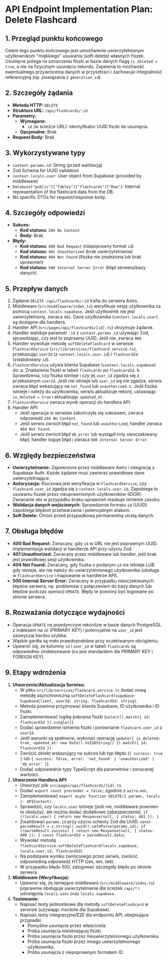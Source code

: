 # API Endpoint Implementation Plan: Delete Flashcard

## 1. Przegląd punktu końcowego
Celem tego punktu końcowego jest umożliwienie uwierzytelnionym użytkownikom "miękkiego" usuwania (soft-delete) własnych fiszek. Usunięcie polega na oznaczeniu fiszki w bazie danych flagą `is_deleted = true`, a nie na fizycznym usunięciu rekordu. Zapewnia to możliwość ewentualnego przywrócenia danych w przyszłości i zachowuje integralność referencyjną (np. powiązania z `generation_id`).

## 2. Szczegóły żądania
- **Metoda HTTP:** `DELETE`
- **Struktura URL:** `/api/flashcards/:id`
- **Parametry:**
  - **Wymagane:**
    - `id` (w ścieżce URL): Identyfikator UUID fiszki do usunięcia.
  - **Opcjonalne:** Brak
- **Request Body:** Brak

## 3. Wykorzystywane typy
- `context.params.id`: String (przed walidacją)
- Zod Schema for UUID validation
- `context.locals.user`: User object from Supabase (provided by middleware)
- `Database["public"]["Tables"]["flashcards"]["Row"]`: Internal representation of the flashcard data from the DB.
- No specific DTOs for request/response body.

## 4. Szczegóły odpowiedzi
- **Sukces:**
  - **Kod statusu:** `204 No Content`
  - **Body:** Brak
- **Błędy:**
  - **Kod statusu:** `400 Bad Request` (niepoprawny format `id`)
  - **Kod statusu:** `401 Unauthorized` (brak uwierzytelnienia)
  - **Kod statusu:** `404 Not Found` (fiszka nie znaleziona lub brak uprawnień)
  - **Kod statusu:** `500 Internal Server Error` (błąd serwera/bazy danych)

## 5. Przepływ danych
1.  Żądanie `DELETE /api/flashcards/:id` trafia do serwera Astro.
2.  Middleware (`src/middleware/index.ts`) weryfikuje sesję użytkownika za pomocą `context.locals.supabase`. Jeśli użytkownik nie jest uwierzytelniony, zwraca `401`. Dane użytkownika (`context.locals.user`) są dostępne dla handlera.
3.  Handler API (`src/pages/api/flashcards/[id].ts`) otrzymuje żądanie.
4.  Handler waliduje parametr `:id` z `context.params.id` używając Zod, sprawdzając, czy jest to poprawny UUID. Jeśli nie, zwraca `400`.
5.  Handler wywołuje metodę `softDeleteFlashcard` w serwisie `FlashcardService` (`src/lib/services/flashcard.service.ts`), przekazując `userId` (z `context.locals.user.id`) i `flashcardId` (zwalidowany `id`).
6.  `FlashcardService` używa klienta Supabase (`context.locals.supabase`) do:
    a.  Znalezienia fiszki w tabeli `flashcards` po `flashcardId`.
    b.  Sprawdzenia, czy fiszka istnieje i czy jej `user_id` zgadza się z przekazanym `userId`. Jeśli nie istnieje lub `user_id` się nie zgadza, serwis zwraca błąd wskazujący na `not_found` lub `unauthorized`.
    c.  Jeśli fiszka istnieje i należy do użytkownika, serwis aktualizuje rekord, ustawiając `is_deleted = true` i aktualizując `updated_at`.
7.  `FlashcardService` zwraca wynik operacji do handlera API.
8.  Handler API:
    - Jeśli operacja w serwisie zakończyła się sukcesem, zwraca odpowiedź `204 No Content`.
    - Jeśli serwis zwrócił błąd `not_found` lub `unauthorized`, handler zwraca `404 Not Found`.
    - Jeśli serwis zwrócił błąd `db_error` lub wystąpił inny nieoczekiwany błąd, handler loguje błąd i zwraca `500 Internal Server Error`.

## 6. Względy bezpieczeństwa
- **Uwierzytelnianie:** Zapewnione przez middleware Astro i integrację z Supabase Auth. Każde żądanie musi zawierać prawidłowe dane uwierzytelniające.
- **Autoryzacja:** Kluczowa jest weryfikacja w `FlashcardService`, czy `flashcard.user_id` zgadza się z `context.locals.user.id`. Zapobiega to usuwaniu fiszek przez nieuprawnionych użytkowników (IDOR). Zwracanie `404` w przypadku braku uprawnień maskuje istnienie zasobu.
- **Walidacja danych wejściowych:** Sprawdzenie formatu `id` (UUID) zapobiega błędom przetwarzania i potencjalnym atakom.
- **Soft Delete:** Chroni przed przypadkową permanentną utratą danych.

## 7. Obsługa błędów
- **400 Bad Request:** Zwracany, gdy `id` w URL nie jest poprawnym UUID. Implementacja walidacji w handlerze API przy użyciu Zod.
- **401 Unauthorized:** Zwracany przez middleware lub handler, jeśli brak jest prawidłowej sesji użytkownika.
- **404 Not Found:** Zwracany, gdy fiszka o podanym `id` nie istnieje LUB gdy istnieje, ale nie należy do uwierzytelnionego użytkownika (obsługa w `FlashcardService` i mapowanie w handlerze API).
- **500 Internal Server Error:** Zwracany w przypadku nieoczekiwanych błędów serwera, np. problemów z połączeniem do bazy danych lub błędów podczas operacji `UPDATE`. Błędy te powinny być logowane po stronie serwera.

## 8. Rozważania dotyczące wydajności
- Operacja `UPDATE` na pojedynczym rekordzie w bazie danych PostgreSQL z indeksem na `id` (PRIMARY KEY) i potencjalnie na `user_id` jest zazwyczaj bardzo szybka.
- Wąskie gardła są mało prawdopodobne przy oczekiwanym obciążeniu.
- Upewnić się, że kolumny `id` i `user_id` w tabeli `flashcards` są odpowiednio zindeksowane (co jest standardem dla PRIMARY KEY i FOREIGN KEY).

## 9. Etapy wdrożenia
1.  **Utworzenie/Aktualizacja Serwisu:**
    - W pliku `src/lib/services/flashcard.service.ts` dodać nową metodę asynchroniczną `softDeleteFlashcard(supabase: SupabaseClient, userId: string, flashcardId: string)`.
    - Metoda powinna przyjmować klienta Supabase, ID użytkownika i ID fiszki.
    - Zaimplementować logikę pobrania fiszki (`select().match({ id: flashcardId }).single()`).
    - Dodać sprawdzenie istnienia fiszki i porównanie `flashcard.user_id` z `userId`.
    - Jeśli warunki są spełnione, wykonać operację `update({ is_deleted: true, updated_at: new Date().toISOString() }).match({ id: flashcardId })`.
    - Zwrócić obiekt wskazujący na sukces lub typ błędu (`{ success: true }` lub `{ success: false, error: 'not_found' | 'unauthorized' | 'db_error' }`).
    - Dodać odpowiednie typy TypeScript dla parametrów i zwracanej wartości.
2.  **Utworzenie Handlera API:**
    - Utworzyć plik `src/pages/api/flashcards/[id].ts`.
    - Dodać `export const prerender = false;` zgodnie z `astro.mdc`.
    - Zaimplementować `export async function DELETE({ params, locals }: APIContext)`.
    - Sprawdzić, czy `locals.user` istnieje (jeśli nie, middleware powinien to obsłużyć, ale można dodać dodatkowe zabezpieczenie). `if (!locals.user) { return new Response(null, { status: 401 }); }`
    - Zwalidować `params.id` przy użyciu schemy Zod dla UUID. `const parseResult = z.string().uuid().safeParse(params.id); if (!parseResult.success) { return new Response(null, { status: 400 }); } const flashcardId = parseResult.data;`
    - Wywołać metodę `flashcardService.softDeleteFlashcard(locals.supabase, locals.user.id, flashcardId)`.
    - Na podstawie wyniku zwróconego przez serwis, zwrócić odpowiednią odpowiedź HTTP (`204`, `404`, `500`).
    - W przypadku błędu 500, zalogować szczegóły błędu po stronie serwera.
3.  **Middleware (Weryfikacja):**
    - Upewnić się, że istniejące middleware (`src/middleware/index.ts`) poprawnie obsługuje uwierzytelnianie dla ścieżek `/api/*` i udostępnia `locals.user` oraz `locals.supabase`.
4.  **Testowanie:**
    - Napisać testy jednostkowe dla metody `softDeleteFlashcard` w serwisie (używając mocków dla Supabase).
    - Napisać testy integracyjne/E2E dla endpointu API, obejmujące przypadki:
        - Pomyślne usunięcie przez właściciela.
        - Próba usunięcia nieistniejącej fiszki.
        - Próba usunięcia fiszki przez nieuwierzytelnionego użytkownika.
        - Próba usunięcia fiszki przez innego uwierzytelnionego użytkownika.
        - Próba usunięcia z niepoprawnym formatem ID.
